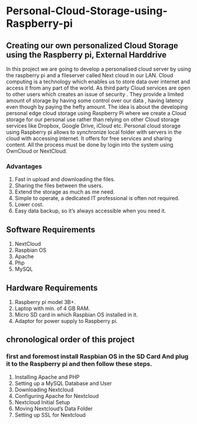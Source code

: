 # Personal-Cloud-Storage-using-Raspberry-pi
## Creating our own personalized Cloud Storage using the Raspberry pi, External Harddrive

In this project we are going to develop a personalised cloud server by using the raspberry pi and a fileserver called Next cloud in our LAN. Cloud computing is a technology which enables us to store data over internet and access it from any part of the world. As third party Cloud services are open to other users which creates an issue of security . They provide a limited amount of storage by having some control over our data , having latency even though by paying the hefty amount. The idea is
about the developing personal edge cloud storage using Raspberry Pi where we create a Cloud storage for our personal use rather than relying on other Cloud storage services like Dropbox, Google Drive, iCloud etc. Personal cloud storage using Raspberry pi allows to synchronize local folder with servers in the cloud with accessing internet. It offers for free services and sharing content. All the process must be done by login into the system using OwnCloud or NextCloud.

### Advantages

1. Fast in upload and downloading the files.
2. Sharing the files between the users.
3. Extend the storage as much as me need.
4. Simple to operate, a dedicated IT professional is often not required.
5. Lower cost.
6. Easy data backup, so it’s always accessible when you need it.

## Software Requirements

1. NextCloud
2. Raspbian OS
3. Apache
4. Php
5. MySQL

## Hardware Requirements

1. Raspberry pi model 3B+.
2. Laptop with min. of 4 GB RAM.
3. Micro SD card in which Raspbian OS installed in it.
4. Adaptor for power supply to Raspberry pi.

## chronological order of this project
### first and foremost install Raspbian OS in the SD Card And plug it to the Raspberry pi and then follow these steps.
1. Installing Apache and PHP
2. Setting up a MySQL Database and User
3. Downloading Nextcloud
4. Configuring Apache for Nextcloud
5. Nextcloud Initial Setup
6. Moving Nextcloud’s Data Folder
7. Setting up SSL for Nextcloud
